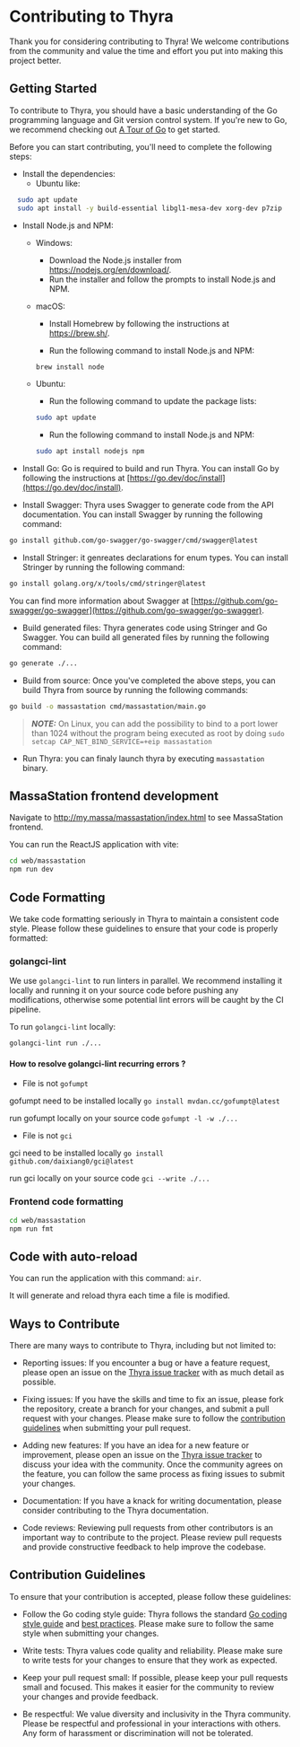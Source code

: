 # Contributing to Thyra

Thank you for considering contributing to Thyra! We welcome contributions from the community and value the time and effort you put into making this project better.

## Getting Started

To contribute to Thyra, you should have a basic understanding of the Go programming language and Git version control system. If you're new to Go, we recommend checking out [A Tour of Go](https://tour.golang.org/welcome/1) to get started.

Before you can start contributing, you'll need to complete the following steps:
- Install the dependencies:
  - Ubuntu like:
```bash
  sudo apt update
  sudo apt install -y build-essential libgl1-mesa-dev xorg-dev p7zip
```
- Install Node.js and NPM:

    - Windows:
        - Download the Node.js installer from https://nodejs.org/en/download/.
        - Run the installer and follow the prompts to install Node.js and NPM.

    - macOS:

        - Install Homebrew by following the instructions at https://brew.sh/.

        - Run the following command to install Node.js and NPM:
        ```bash
        brew install node
        ```
    - Ubuntu:
        - Run the following command to update the package lists:
        ```bash
        sudo apt update
        ```
        - Run the following command to install Node.js and NPM:
        ```bash
        sudo apt install nodejs npm
        ```

- Install Go: Go is required to build and run Thyra. You can install Go by following the instructions at [https://go.dev/doc/install](https://go.dev/doc/install).

- Install Swagger: Thyra uses Swagger to generate code from the API documentation. You can install Swagger by running the following command:

```bash
go install github.com/go-swagger/go-swagger/cmd/swagger@latest
```
- Install Stringer: it genreates declarations for enum types. You can install Stringer by running the following command:
```bash 
go install golang.org/x/tools/cmd/stringer@latest
```

You can find more information about Swagger at [https://github.com/go-swagger/go-swagger](https://github.com/go-swagger/go-swagger).

- Build generated files: Thyra generates code using Stringer and Go Swagger. You can build all generated files by running the following command:

```bash 
go generate ./...
```

- Build from source: Once you've completed the above steps, you can build Thyra from source by running the following commands:

```bash
go build -o massastation cmd/massastation/main.go
```

> **_NOTE:_** On Linux, you can add the possibility to bind to a port lower than 1024 without the program being executed as root by doing `sudo setcap CAP_NET_BIND_SERVICE=+eip massastation`

- Run Thyra: you can finaly launch thyra by executing `massastation` binary.

## MassaStation frontend development

Navigate to <http://my.massa/massastation/index.html> to see MassaStation frontend.

You can run the ReactJS application with vite:

```bash
cd web/massastation
npm run dev
```

## Code Formatting

We take code formatting seriously in Thyra to maintain a consistent code style. Please follow these guidelines to ensure that your code is properly formatted:


### golangci-lint

We use `golangci-lint` to run linters in parallel. We recommend installing it locally and running it on your source code before pushing any modifications, otherwise some potential lint errors will be caught by the CI pipeline.

To run `golangci-lint` locally:
```bash 
golangci-lint run ./...
```
#### How to resolve golangci-lint recurring errors ?

- File is not `gofumpt`

gofumpt need to be installed locally `go install mvdan.cc/gofumpt@latest`

run gofumpt locally on your source code `gofumpt -l -w ./...`

- File is not `gci`

gci need to be installed locally `go install github.com/daixiang0/gci@latest`

run gci locally on your source code `gci --write ./...`

### Frontend code formatting

```bash
cd web/massastation
npm run fmt
```

## Code with auto-reload

You can run the application with this command: `air`.

It will generate and reload thyra each time a file is modified.

## Ways to Contribute

There are many ways to contribute to Thyra, including but not limited to:

- Reporting issues: If you encounter a bug or have a feature request, please open an issue on the [Thyra issue tracker](https://github.com/massalabs/thyra/issues) with as much detail as possible.

- Fixing issues: If you have the skills and time to fix an issue, please fork the repository, create a branch for your changes, and submit a pull request with your changes. Please make sure to follow the [contribution guidelines](#contribution-guidelines) when submitting your pull request.

- Adding new features: If you have an idea for a new feature or improvement, please open an issue on the [Thyra issue tracker](https://github.com/massalabs/thyra/issues) to discuss your idea with the community. Once the community agrees on the feature, you can follow the same process as fixing issues to submit your changes.

- Documentation: If you have a knack for writing documentation, please consider contributing to the Thyra documentation.

- Code reviews: Reviewing pull requests from other contributors is an important way to contribute to the project. Please review pull requests and provide constructive feedback to help improve the codebase.

## Contribution Guidelines

To ensure that your contribution is accepted, please follow these guidelines:

- Follow the Go coding style guide: Thyra follows the standard [Go coding style guide](https://google.github.io/styleguide/go/guide) and [best practices](https://go.dev/doc/effective_go). Please make sure to follow the same style when submitting your changes.

- Write tests: Thyra values code quality and reliability. Please make sure to write tests for your changes to ensure that they work as expected.

- Keep your pull request small: If possible, please keep your pull requests small and focused. This makes it easier for the community to review your changes and provide feedback.

- Be respectful: We value diversity and inclusivity in the Thyra community. Please be respectful and professional in your interactions with others. Any form of harassment or discrimination will not be tolerated.
